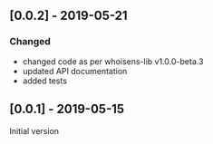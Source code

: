 ## [0.0.2] - 2019-05-21

### Changed

- changed code as per whoisens-lib v1.0.0-beta.3
- updated API documentation
- added tests


## [0.0.1] - 2019-05-15

Initial version

